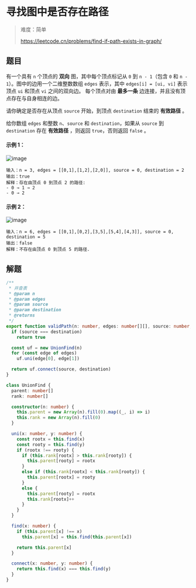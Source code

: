 # 寻找图中是否存在路径

> 难度：简单
>
> https://leetcode.cn/problems/find-if-path-exists-in-graph/

## 题目

有一个具有 `n` 个顶点的 **双向** 图，其中每个顶点标记从 `0` 到 `n - 1`（包含 `0` 和 `n - 1`）。图中的边用一个二维整数数组 `edges` 表示，其中 `edges[i] = [ui, vi]` 表示顶点 `ui` 和顶点 `vi` 之间的双向边。 每个顶点对由 **最多一条** 边连接，并且没有顶点存在与自身相连的边。

请你确定是否存在从顶点 `source` 开始，到顶点 `destination` 结束的 **有效路径** 。

给你数组 `edges` 和整数 `n`、`source` 和 `destination`，如果从 `source` 到 `destination` 存在 **有效路径** ，则返回 `true`，否则返回 `false` 。

 

#### 示例 1：

![image](https://user-images.githubusercontent.com/54696834/208372717-fd48a4c0-6763-4c2c-bed6-0e1458361ba9.png)

```
输入：n = 3, edges = [[0,1],[1,2],[2,0]], source = 0, destination = 2
输出：true
解释：存在由顶点 0 到顶点 2 的路径:
- 0 → 1 → 2 
- 0 → 2
```

#### 示例 2：

![image](https://user-images.githubusercontent.com/54696834/208372730-72e6a808-c166-49af-93c8-6990eea0d4de.png)

```
输入：n = 6, edges = [[0,1],[0,2],[3,5],[5,4],[4,3]], source = 0, destination = 5
输出：false
解释：不存在由顶点 0 到顶点 5 的路径.
```

## 解题

```ts 
/**
 * 并查表
 * @param n
 * @param edges
 * @param source
 * @param destination
 * @returns
 */
export function validPath(n: number, edges: number[][], source: number, destination: number): boolean {
  if (source === destination)
    return true

  const uf = new UnionFind(n)
  for (const edge of edges)
    uf.uni(edge[0], edge[1])

  return uf.connect(source, destination)
}

class UnionFind {
  parent: number[]
  rank: number[]

  constructor(n: number) {
    this.parent = new Array(n).fill(0).map((_, i) => i)
    this.rank = new Array(n).fill(0)
  }

  uni(x: number, y: number) {
    const rootx = this.find(x)
    const rooty = this.find(y)
    if (rootx !== rooty) {
      if (this.rank[rootx] > this.rank[rooty]) {
        this.parent[rooty] = rootx
      }
      else if (this.rank[rootx] < this.rank[rooty]) {
        this.parent[rootx] = rooty
      }
      else {
        this.parent[rooty] = rootx
        this.rank[rootx]++
      }
    }
  }

  find(x: number) {
    if (this.parent[x] !== x)
      this.parent[x] = this.find(this.parent[x])

    return this.parent[x]
  }

  connect(x: number, y: number) {
    return this.find(x) === this.find(y)
  }
}
```